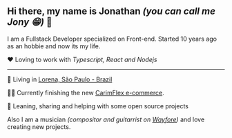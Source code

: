 ## Hi there, my name is Jonathan _(you can call me Jony 😁)_ 👋 
I am a Fullstack Developer specialized on Front-end. Started 10 years ago as an hobbie and now its my life.

❤ Loving to work with _Typescript, React and Nodejs_

---

🏡 Living in [Lorena, São Paulo - Brazil](https://pt.wikipedia.org/wiki/Lorena_(S%C3%A3o_Paulo)) 

👨‍💻 Currently finishing the new [CarimFlex e-commerce](https://shop.carimflex.com.br/).

🧪 Leaning, sharing and helping with some open source projects

Also I am a musician _(compositor and guitarrist on [Wayfore](https://www.youtube.com/user/w4banda))_ and love creating new projects.


<!--
### Main Projects

- BStamper
- CarimFlex
- Kromata

### Contact Me

### Status
[![Anurag's github stats](https://github-readme-stats.vercel.app/api?username=jonyw4)](https://github.com/anuraghazra/github-readme-stats)
[![Top Langs](https://github-readme-stats.vercel.app/api/top-langs/?username=anuraghazra&layout=compact)](https://github.com/anuraghazra/github-readme-stats)


### Here some stuff that I learned in these years:

#### Languages
<p align="center">
  <img
    src="https://devicon.dev/devicon.git/icons/html5/html5-original-wordmark.svg"
    alt="html5"
    width="40"
    height="40"
    alt="HTML 5"
  />
  <img
    src="https://devicon.dev/devicon.git/icons/css3/css3-original-wordmark.svg"
    alt="html5"
    width="40"
    height="40"
    alt="CSS 3"
  />
  <img
    src="https://devicon.dev/devicon.git/icons/javascript/javascript-original.svg"
    alt="html5"
    width="40"
    height="40"
    alt="Javascript"
  />
  <img
    src="https://devicon.dev/devicon.git/icons/typescript/typescript-original.svg"
    alt="html5"
    width="40"
    height="40"
    alt="TypeScript"
  />
  <img
    src="https://devicon.dev/devicon.git/icons/nodejs/nodejs-original-wordmark.svg"
    alt="html5"
    width="40"
    height="40"
    alt="NodeJS"
  />
  <img
    src="https://devicon.dev/devicon.git/icons/php/php-original.svg"
    alt="html5"
    width="40"
    height="40"
    alt="PHP"
  />
</p>


### Popular Frameworks
- React
- Jest
- Material UI
- AntDesign
- Vendure
- Nest
- NextJs
- SASS
- Laravel

### Databases
- MySQL
- Postgres
- ElasticSearch
- DynamoDB

### Services and Softwares
- Git
- AWS
- Lambda Functions
- Docker
- Digital Ocean
- Clouflare
-->
